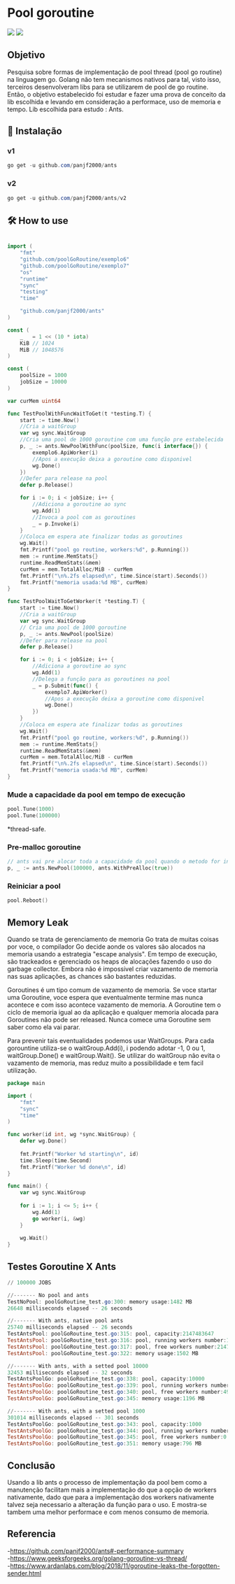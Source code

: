 # Pool goroutine
![](images/differencesThreadXGoroutine.png)
![](images/antsGoRoutineWithoutBG.png)

## Objetivo

Pesquisa sobre formas de implementação de pool thread (pool go routine) na linguagem go. Golang não tem mecanismos nativos para tal, visto isso, terceiros desenvolveram libs para se utilizarem de pool de go routine.\
Então, o objetivo estabelecido foi estudar e fazer uma prova de conceito da lib escolhida e levando em consideração a performace, uso de memoria e tempo.
Lib escolhida para estudo : Ants.

## 🧰 Instalação

### v1

``` powershell
go get -u github.com/panjf2000/ants
```

### v2

```powershell
go get -u github.com/panjf2000/ants/v2
```

## 🛠 How to use

``` go

import (
	"fmt"
	"github.com/poolGoRoutine/exemplo6"
	"github.com/poolGoRoutine/exemplo7"
	"os"
	"runtime"
	"sync"
	"testing"
	"time"

	"github.com/panjf2000/ants"
)

const (
	_   = 1 << (10 * iota)
	KiB // 1024
	MiB // 1048576
)

const (
	poolSize = 1000
	jobSize = 10000
)

var curMem uint64

func TestPoolWithFuncWaitToGet(t *testing.T) {
	start := time.Now()
	//Cria a waitGroup 
	var wg sync.WaitGroup
	//Cria uma pool de 1000 goroutine com uma função pre estabelecida
	p, _ := ants.NewPoolWithFunc(poolSize, func(i interface{}) {
		exemplo6.ApiWorker(i)
		//Apos a execução deixa a goroutine como disponivel
		wg.Done()
	})
	//Defer para release na pool
	defer p.Release()

	for i := 0; i < jobSize; i++ {
		//Adiciona a goroutine ao sync
		wg.Add(1)
		//Invoca a pool com as goroutines
		_ = p.Invoke(i)
	}
	//Coloca em espera ate finalizar todas as goroutines
	wg.Wait()
	fmt.Printf("pool go routine, workers:%d", p.Running())
	mem := runtime.MemStats{}
	runtime.ReadMemStats(&mem)
	curMem = mem.TotalAlloc/MiB - curMem
	fmt.Printf("\n%.2fs elapsed\n", time.Since(start).Seconds())
	fmt.Printf("memoria usada:%d MB", curMem)
}

func TestPoolWaitToGetWorker(t *testing.T) {
	start := time.Now()
	//Cria a waitGroup 
	var wg sync.WaitGroup
	// Cria uma pool de 1000 goroutine
	p, _ := ants.NewPool(poolSize)
	//Defer para release na pool
	defer p.Release()

	for i := 0; i < jobSize; i++ {
		//Adiciona a goroutine ao sync
		wg.Add(1)
		//Delega a função para as goroutines na pool
		_ = p.Submit(func() {
			exemplo7.ApiWorker()
			//Apos a execução deixa a goroutine como disponivel
			wg.Done()
		})
	}
	//Coloca em espera ate finalizar todas as goroutines
	wg.Wait()
	fmt.Printf("pool go routine, workers:%d", p.Running())
	mem := runtime.MemStats{}
	runtime.ReadMemStats(&mem)
	curMem = mem.TotalAlloc/MiB - curMem
	fmt.Printf("\n%.2fs elapsed\n", time.Since(start).Seconds())
	fmt.Printf("memoria usada:%d MB", curMem)
}
```

### Mude a capacidade da pool em tempo de execução

``` go
pool.Tune(1000) 
pool.Tune(100000) 
```

*thread-safe.

### Pre-malloc goroutine 

```go
// ants vai pre alocar toda a capacidade da pool quando o metodo for invocado
p, _ := ants.NewPool(100000, ants.WithPreAlloc(true))
```

### Reiniciar a pool

```go
pool.Reboot()
```

## Memory Leak

Quando se trata de gerenciamento de memoria Go trata de muitas coisas por voce, o compilador Go decide aonde os valores são alocados na memoria usando a estrategia "escape analysis". Em tempo de execução, são trackeados e gerenciado os heaps de alocações fazendo o uso do garbage collector. Embora não é impossivel criar vazamento de memoria nas suas aplicações, as chances são bastantes reduzidas.

Goroutines é um tipo comum de vazamento de memoria. Se voce startar uma Goroutine, voce espera que eventualmente termine mas nunca acontece e com isso acontece vazamento de memoria. A Goroutine tem o ciclo de memoria igual ao da aplicação e qualquer memoria alocada para Goroutines não pode ser released. Nunca comece uma Goroutine sem saber como ela vai parar.

Para prevenir tais eventualidades podemos usar WaitGroups. Para cada gorountine utiliza-se o waitGroup.Add(i), i podendo adotar -1, 0 ou 1, waitGroup.Done() e waitGroup.Wait(). Se utilizar do waitGroup não evita o vazamento de memoria, mas reduz muito a possibilidade e tem facil utilização.

```go
package main

import (
    "fmt"
    "sync"
    "time"
)

func worker(id int, wg *sync.WaitGroup) {
    defer wg.Done()
    
    fmt.Printf("Worker %d starting\n", id)
    time.Sleep(time.Second)
    fmt.Printf("Worker %d done\n", id)
}

func main() {
    var wg sync.WaitGroup
    
    for i := 1; i <= 5; i++ {
        wg.Add(1)
        go worker(i, &wg)
    }
    
    wg.Wait()
}
```

## Testes Goroutine X Ants 
```powershell
// 100000 JOBS

//------- No pool and ants
TestNoPool: poolGoRoutine_test.go:300: memory usage:1482 MB
26648 milliseconds elapsed -- 26 seconds

//------- With ants, native pool ants
25740 milliseconds elapsed -- 26 seconds
TestAntsPool: poolGoRoutine_test.go:315: pool, capacity:2147483647
TestAntsPool: poolGoRoutine_test.go:316: pool, running workers number:1580
TestAntsPool: poolGoRoutine_test.go:317: pool, free workers number:2147482067
TestAntsPool: poolGoRoutine_test.go:322: memory usage:1502 MB

//------- With ants, with a setted pool 10000
32453 milliseconds elapsed -- 32 seconds
TestAntsPoolGo: poolGoRoutine_test.go:338: pool, capacity:10000
TestAntsPoolGo: poolGoRoutine_test.go:339: pool, running workers number:5029
TestAntsPoolGo: poolGoRoutine_test.go:340: pool, free workers number:4971
TestAntsPoolGo: poolGoRoutine_test.go:345: memory usage:1196 MB

//------- With ants, with a setted pool 1000
301014 milliseconds elapsed -- 301 seconds
TestAntsPoolGo: poolGoRoutine_test.go:343: pool, capacity:1000
TestAntsPoolGo: poolGoRoutine_test.go:344: pool, running workers number:1000
TestAntsPoolGo: poolGoRoutine_test.go:345: pool, free workers number:0
TestAntsPoolGo: poolGoRoutine_test.go:351: memory usage:796 MB
```

## Conclusão
Usando a lib ants o processo de implementação da pool bem como a manutenção facilitam mais a implementação do que a opção de workers nativamente, dado que para a implementação dos workers nativamente talvez seja necessario a alteração da função para o uso. E mostra-se tambem uma melhor performace e com menos consumo de memoria. 

## Referencia

-https://github.com/panjf2000/ants#-performance-summary \
-https://www.geeksforgeeks.org/golang-goroutine-vs-thread/ \
-https://www.ardanlabs.com/blog/2018/11/goroutine-leaks-the-forgotten-sender.html

